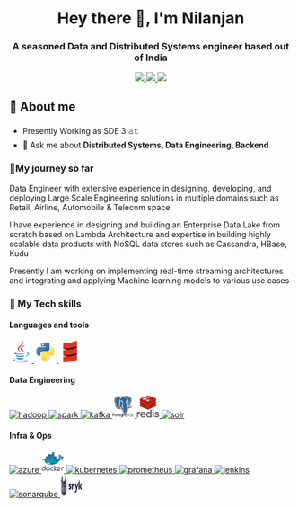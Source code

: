 <h1 align="center">Hey there 👋, I'm Nilanjan</h1>
<h3 align="center">A seasoned Data and Distributed Systems engineer based out of India</h3>

 </div>
 
<div align="center"> 
  <a href="mailto:nilanjan.sarkar100@gmail.com">
    <img src="https://img.shields.io/badge/Gmail-333333?style=for-the-badge&logo=gmail&logoColor=red" />
  </a>
  <a href="https://www.linkedin.com/in/nilanjan-sarkar/" target="_blank">
    <img src="https://img.shields.io/badge/LinkedIn-0077B5?style=for-the-badge&logo=linkedin&logoColor=white" target="_blank" />
  </a>
  <a href="https://github.com/Nj-kol?tab=repositories" target="_blank">
     <img src="https://img.shields.io/badge/Portfolio-FF5722?style=for-the-badge&logo=todoist&logoColor=white" target="_blank" /> <!-- sqlite, safari, google-chrome are other good icon options -->
  </a>
</div>

## :book: About me

- Presently Working as SDE 3 𝚊𝚝 [<img src="https://github.com/Nj-kol/Nj-kol/blob/afd034aadd3f644ae0edf67af4265163a2cc5388/logos/tesco.gif" height="30em" align="center" alt="Tesco" title="Tesco"/>](https://www.tescobengaluru.com/tesco-technology/)
- 💬 Ask me about **Distributed Systems, Data Engineering, Backend**

### 🌱My journey so far

Data Engineer with extensive experience in designing, developing, and deploying Large Scale Engineering solutions in multiple domains such as Retail, Airline, Automobile & Telecom space

I have experience in designing and building an Enterprise Data Lake from scratch based on Lambda Architecture
and expertise in building highly scalable data products with NoSQL data stores such as Cassandra, HBase, Kudu

Presently I am working on implementing real-time streaming architectures and integrating and applying Machine learning models to various use cases  

### 🧰 My Tech skills 

#### Languages and tools

<p align="left">
	<a href="https://www.java.com" target="_blank" rel="noreferrer">
		<img src="https://raw.githubusercontent.com/devicons/devicon/master/icons/java/java-original.svg" alt="java" width="40" height="40" />
	</a>
	<a href="https://www.python.org" target="_blank" rel="noreferrer">
		<img src="https://raw.githubusercontent.com/devicons/devicon/master/icons/python/python-original.svg" alt="python" width="40" height="40" />
	</a>
	<a href="https://www.scala-lang.org" target="_blank" rel="noreferrer">
		<img src="https://raw.githubusercontent.com/devicons/devicon/master/icons/scala/scala-original.svg" alt="scala" width="40" height="40" />
	</a>
</p>

#### Data Engineering

<p align="left">
	<a href="https://hadoop.apache.org/" target="_blank" rel="noreferrer">
		<img src="https://www.vectorlogo.zone/logos/apache_hadoop/apache_hadoop-icon.svg" alt="hadoop" width="40" height="40" />
	</a>
	<a href="https://spark.apache.org/" target="_blank" rel="noreferrer">
		<img src="https://www.vectorlogo.zone/logos/apache_spark/apache_spark-ar21.svg" alt="spark" width="40" height="40" />
	</a>
	<a href="https://kafka.apache.org/" target="_blank" rel="noreferrer">
		<img src="https://www.vectorlogo.zone/logos/apache_kafka/apache_kafka-icon.svg" alt="kafka" width="40" height="40" />
	</a>
	<a href="https://www.postgresql.org" target="_blank" rel="noreferrer">
		<img src="https://raw.githubusercontent.com/devicons/devicon/master/icons/postgresql/postgresql-original-wordmark.svg" alt="postgresql" width="40" height="40" />
	</a>
	<a href="https://redis.io" target="_blank" rel="noreferrer">
		<img src="https://raw.githubusercontent.com/devicons/devicon/master/icons/redis/redis-original-wordmark.svg" alt="redis" width="40" height="40" />
	</a>
	<a href="https://lucene.apache.org/solr/" target="_blank" rel="noreferrer">
		<img src="https://www.vectorlogo.zone/logos/apache_solr/apache_solr-icon.svg" alt="solr" width="40" height="40" />
	</a>
</p>

#### Infra & Ops

<p align="left">
	<a href="https://azure.microsoft.com/en-in/" target="_blank" rel="noreferrer">
		<img src="https://www.vectorlogo.zone/logos/microsoft_azure/microsoft_azure-icon.svg" alt="azure" width="40" height="40" />
	</a>
	<a href="https://www.docker.com/" target="_blank" rel="noreferrer">
		<img src="https://raw.githubusercontent.com/devicons/devicon/master/icons/docker/docker-original-wordmark.svg" alt="docker" width="40" height="40" />
	</a>
	<a href="https://kubernetes.io" target="_blank" rel="noreferrer">
		<img src="https://www.vectorlogo.zone/logos/kubernetes/kubernetes-icon.svg" alt="kubernetes" width="40" height="40" />
	</a>
	<a href="https://prometheus.io/" target="_blank" rel="noreferrer">
		<img src="https://www.vectorlogo.zone/logos/prometheusio/prometheusio-ar21.svg" alt="prometheus" width="40" height="40" />
	</a>
	<a href="https://grafana.com" target="_blank" rel="noreferrer">
		<img src="https://www.vectorlogo.zone/logos/grafana/grafana-icon.svg" alt="grafana" width="40" height="40" />
	</a>
	<a href="https://www.jenkins.io" target="_blank" rel="noreferrer">
		<img src="https://www.vectorlogo.zone/logos/jenkins/jenkins-icon.svg" alt="jenkins" width="40" height="40" />
	</a>
	<a href="https://www.sonarsource.com/products/sonarqube/" target="_blank" rel="noreferrer">
		<img src="https://github.com/gilbarbara/logos/blob/main/logos/sonarqube.svg" alt="sonarqube" width="40" height="40" />
	</a>
	<a href="https://snyk.io/" target="_blank" rel="noreferrer">
		<img src="https://github.com/cncf/landscape/blob/master/hosted_logos/snyk.svg" alt="snyk" width="40" height="40" />
	</a>
</p>
